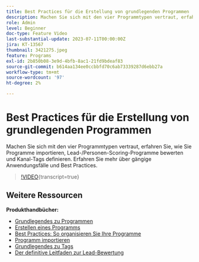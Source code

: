 ```yaml
---
title: Best Practices für die Erstellung von grundlegenden Programmen
description: Machen Sie sich mit den vier Programmtypen vertraut, erfahren Sie, wie Sie Programme importieren, Lead-/Personen-Scoring-Programme bewerten und Kanal-Tags definieren. Erfahren Sie mehr über gängige Anwendungsfälle und Best Practices.
role: Admin
level: Beginner
doc-type: Feature Video
last-substantial-update: 2023-07-11T00:00:00Z
jira: KT-13567
thumbnail: 3421275.jpeg
feature: Programs
exl-id: 2b850b08-3e9d-4bfb-8ac1-21fd9bdeaf83
source-git-commit: b614aa134ee0ccbbfd70c6ab73339287d6ebb27a
workflow-type: tm+mt
source-wordcount: '97'
ht-degree: 2%

---
```


# Best Practices für die Erstellung von grundlegenden Programmen

Machen Sie sich mit den vier Programmtypen vertraut, erfahren Sie, wie Sie Programme importieren, Lead-/Personen-Scoring-Programme bewerten und Kanal-Tags definieren. Erfahren Sie mehr über gängige Anwendungsfälle und Best Practices.

>[!VIDEO](https://video.tv.adobe.com/v/3422755/?learn=on&captions=ger){transcript=true}

## Weitere Ressourcen

**Produkthandbücher:**

* [Grundlegendes zu Programmen](https://experienceleague.adobe.com/docs/marketo/using/product-docs/core-marketo-concepts/programs/creating-programs/understanding-programs.html?lang=de)
* [Erstellen eines Programms](https://experienceleague.adobe.com/docs/marketo/using/product-docs/core-marketo-concepts/programs/creating-programs/create-a-program.html?lang=de)
* [Best Practices: So organisieren Sie Ihre Programme](https://experienceleague.adobe.com/docs/marketo/using/product-docs/core-marketo-concepts/programs/working-with-programs/best-practice-how-to-organize-your-programs.html?lang=de)
* [Programm importieren](https://experienceleague.adobe.com/docs/marketo/using/product-docs/core-marketo-concepts/programs/working-with-programs/import-a-program.html?lang=de)
* [Grundlegendes zu Tags](https://experienceleague.adobe.com/docs/marketo/using/product-docs/core-marketo-concepts/programs/working-with-programs/understanding-tags.html?lang=de)
* [Der definitive Leitfaden zur Lead-Bewertung](https://business.adobe.com/de/resources/guides/lead-scoring.html)
